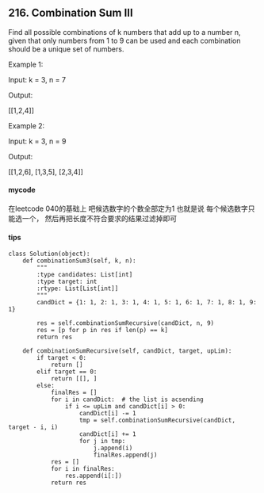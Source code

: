 ## 216. Combination Sum III

Find all possible combinations of k numbers that add up to a number n, given that only numbers from 1 to 9 can be used and each combination should be a unique set of numbers.


Example 1:

Input: k = 3, n = 7

Output:

[[1,2,4]]

Example 2:

Input: k = 3, n = 9

Output:

[[1,2,6], [1,3,5], [2,3,4]]

#### mycode
在leetcode 040的基础上 吧候选数字的个数全部定为1 也就是说 每个候选数字只能选一个， 然后再把长度不符合要求的结果过滤掉即可

#### tips
```
class Solution(object):
    def combinationSum3(self, k, n):
        """
        :type candidates: List[int]
        :type target: int
        :rtype: List[List[int]]
        """
        candDict = {1: 1, 2: 1, 3: 1, 4: 1, 5: 1, 6: 1, 7: 1, 8: 1, 9: 1}

        res = self.combinationSumRecursive(candDict, n, 9)
        res = [p for p in res if len(p) == k]
        return res

    def combinationSumRecursive(self, candDict, target, upLim):
        if target < 0:
            return []
        elif target == 0:
            return [[], ]
        else:
            finalRes = []
            for i in candDict:  # the list is acsending
                if i <= upLim and candDict[i] > 0:
                    candDict[i] -= 1
                    tmp = self.combinationSumRecursive(candDict, target - i, i)
                    candDict[i] += 1
                    for j in tmp:
                        j.append(i)
                        finalRes.append(j)
            res = []
            for i in finalRes:
                res.append(i[:])
            return res
```
